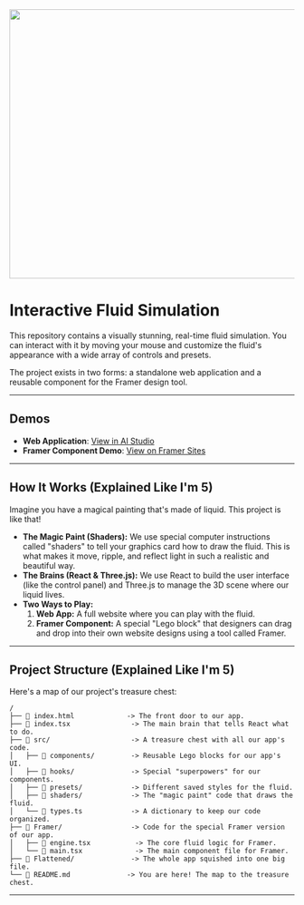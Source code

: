 <div align="center">
<img width="1200" height="475" alt="GHBanner" src="https://github.com/user-attachments/assets/0aa67016-6eaf-458a-adb2-6e31a0763ed6" />
</div>

# Interactive Fluid Simulation

This repository contains a visually stunning, real-time fluid simulation. You can interact with it by moving your mouse and customize the fluid's appearance with a wide array of controls and presets.

The project exists in two forms: a standalone web application and a reusable component for the Framer design tool.

---

## Demos

*   **Web Application**: [View in AI Studio](https://ai.studio/apps/drive/1ZETrrcQbFYPXQ5fYL_jh5VMjbLvmkmb6)
*   **Framer Component Demo**: [View on Framer Sites](https://conclusive-form-676715.framer.app/home)

---

## How It Works (Explained Like I'm 5)

Imagine you have a magical painting that's made of liquid. This project is like that!

*   **The Magic Paint (Shaders):** We use special computer instructions called "shaders" to tell your graphics card how to draw the fluid. This is what makes it move, ripple, and reflect light in such a realistic and beautiful way.
*   **The Brains (React & Three.js):** We use React to build the user interface (like the control panel) and Three.js to manage the 3D scene where our liquid lives.
*   **Two Ways to Play:**
    1.  **Web App:** A full website where you can play with the fluid.
    2.  **Framer Component:** A special "Lego block" that designers can drag and drop into their own website designs using a tool called Framer.

---

## Project Structure (Explained Like I'm 5)

Here's a map of our project's treasure chest:

```
/
├── 📄 index.html             -> The front door to our app.
├── 📄 index.tsx               -> The main brain that tells React what to do.
├── 📂 src/                    -> A treasure chest with all our app's code.
│   ├── 📂 components/         -> Reusable Lego blocks for our app's UI.
│   ├── 📂 hooks/              -> Special "superpowers" for our components.
│   ├── 📂 presets/            -> Different saved styles for the fluid.
│   ├── 📂 shaders/            -> The "magic paint" code that draws the fluid.
│   └── 📄 types.ts            -> A dictionary to keep our code organized.
├── 📂 Framer/                 -> Code for the special Framer version of our app.
│   ├── 📄 engine.tsx           -> The core fluid logic for Framer.
│   └── 📄 main.tsx             -> The main component file for Framer.
├── 📂 Flattened/              -> The whole app squished into one big file.
└── 📄 README.md              -> You are here! The map to the treasure chest.
```

---


